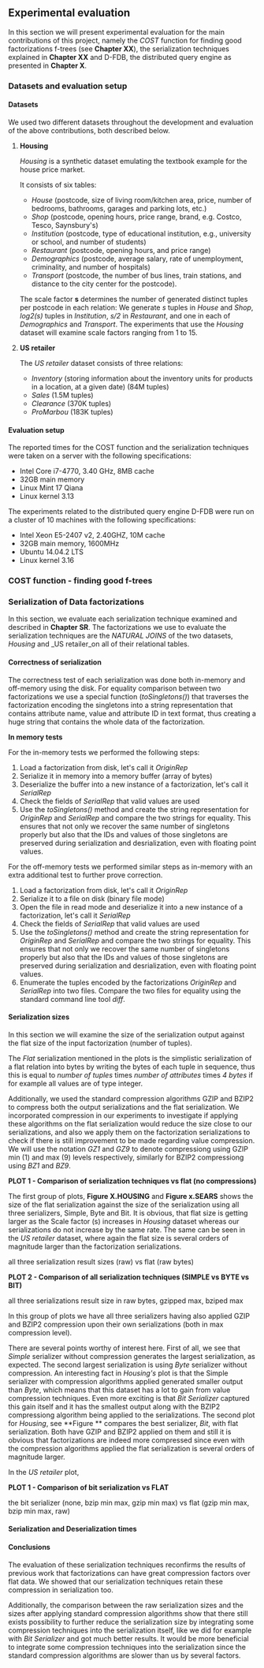 ## Experimental evaluation

In this section we will present experimental evaluation for the main contributions of this project, namely the _COST_ function for finding good factorizations f-trees (see **Chapter XX**), the serialization techniques explained in **Chapter XX** and D-FDB, the distributed query engine as presented in **Chapter X**.

### Datasets and evaluation setup

#### Datasets

We used two different datasets throughout the development and evaluation of the above contributions, both described below.

1. **Housing**
    
    _Housing_ is a synthetic dataset emulating the textbook example for the house price market. 
    
    It consists of six tables: 
    
    * _House_ (postcode, size of living room/kitchen area, price, number of bedrooms, bathrooms, garages and parking lots, etc.) 
    * _Shop_ (postcode, opening hours, price range, brand, e.g. Costco, Tesco, Saynsbury's)
    * _Institution_ (postcode, type of educational institution, e.g., university or school, and number of students)
    * _Restaurant_ (postcode, opening hours, and price range)
    * _Demographics_ (postcode, average salary, rate of unemployment, criminality, and number of hospitals)
    * _Transport_ (postcode, the number of bus lines, train stations, and distance to the city center for the postcode).

    The scale factor **s** determines the number of generated distinct tuples per postcode in each relation: We generate _s_ tuples in _House_ and _Shop_, _log2(s)_ tuples in _Institution_, _s/2_ in _Restaurant_, and one in each of _Demographics_ and _Transport_.
    The experiments that use the _Housing_ dataset will examine scale factors ranging from 1 to 15.

2. **US retailer**
    
    The _US retailer_ dataset consists of three relations: 
        
    * _Inventory_ (storing information about the inventory units for products in a location, at a given date) (84M tuples)
    * _Sales_ (1.5M tuples)
    * _Clearance_ (370K tuples)
    * _ProMarbou_ (183K tuples)

#### Evaluation setup

The reported times for the COST function and the serialization techniques were taken on a server with the following specifications:
    
- Intel Core i7-4770, 3.40 GHz, 8MB cache
- 32GB main memory
- Linux Mint 17 Qiana
- Linux kernel 3.13

The experiments related to the distributed query engine  D-FDB were run on a cluster of 10 machines with the following specifications:
    
- Intel Xeon E5-2407 v2, 2.40GHZ, 10M cache
- 32GB main memory, 1600MHz
- Ubuntu 14.04.2 LTS
- Linux kernel 3.16


### COST function - finding good f-trees



### Serialization of Data factorizations

In this section, we evaluate each serialization technique examined and described in **Chapter SR**.
The factorizations we use to evaluate the serialization techniques are the _NATURAL JOINS_ of the two datasets, _Housing_ and _US retailer_on all of their relational tables.

#### Correctness of serialization

The correctness test of each serialization was done both in-memory and off-memory using the disk. For equality comparison between two factorizations we use a special function (_toSingletons()_) that traverses the factorization encoding the singletons into a string representation that contains attribute name, value and attribute ID in text format, thus creating a huge string that contains the whole data of the factorization.

**In memory tests**

For the in-memory tests we performed the following steps:

1. Load a factorization from disk, let's call it _OriginRep_
2. Serialize it in memory into a memory buffer (array of bytes)
3. Deserialize the buffer into a new instance of a factorization, let's call it _SerialRep_
4. Check the fields of _SerialRep_ that valid values are used
5. Use the _toSingletons()_ method and create the string representation for _OriginRep_ and _SerialRep_ and compare the two strings for equality. This ensures that not only we recover the same number of singletons properly but also that the IDs and values of those singletons are preserved during serialization and desrialization, even with floating point values.

For the off-memory tests we performed similar steps as in-memory with an extra additional test to further prove correction.
1. Load a factorization from disk, let's call it _OriginRep_
2. Serialize it to a file on disk (binary file mode)
3. Open the file in read mode and deserialize it into a new instance of a factorization, let's call it _SerialRep_
4. Check the fields of _SerialRep_ that valid values are used
5. Use the _toSingletons()_ method and create the string representation for _OriginRep_ and _SerialRep_ and compare the two strings for equality. This ensures that not only we recover the same number of singletons properly but also that the IDs and values of those singletons are preserved during serialization and desrialization, even with floating point values.
6. Enumerate the tuples encoded by the factorizations _OriginRep_ and _SerialRep_ into two files. Compare the two files for equality using the standard command line tool _diff_.

#### Serialization sizes

In this section we will examine the size of the serialization output against the flat size of the input factorization (number of tuples). 

The _Flat_ serialization mentioned in the plots is the simplistic serialization of a flat relation into bytes by writing the bytes of each tuple in sequence, thus this is equal to _number of tuples_ times _number of attributes_ times _4 bytes_ if for example all values are of type integer.

Additionally, we used the standard compression algorithms GZIP and BZIP2 to compress both the output serializations and the flat serialization. We incorporated compression in our experiments to investigate if applying these algorithms on the flat serialization would reduce the size close to our serializations, and also we apply them on the factorization serializations to check if there is still improvement to be made regarding value compression. We will use the notation _GZ1_ and  _GZ9_ to denote compressiong using GZIP min (1) and max (9) levels respectively, similarly for BZIP2 compressiong using _BZ1_ and _BZ9_.

**PLOT 1 - Comparison of serialization techniques vs flat (no compressions)**

The first group of plots, **Figure X.HOUSING** and **Figure x.SEARS** shows the size of the flat serialization against the size of the serialization using all three serializers, Simple, Byte and Bit.
It is obvious, that flat size is getting larger as the Scale factor (s) increases in _Housing_ dataset whereas our serializations do not increase by the same rate. The same can be seen in the _US retailer_ dataset, where again the flat size is several orders of magnitude larger than the factorization serializations.

all three serialization result sizes (raw) vs flat (raw bytes)

**PLOT 2 - Comparison of all serialization techniques (SIMPLE vs BYTE vs BIT)**

all three serializations result size in raw bytes, gzipped max, bziped max

In this group of plots we have all three serializers having also applied GZIP and BZIP2 compression upon their own serializations (both in max compression level).

There are several points worthy of interest here. First of all, we see that _Simple_ serializer without compression generates the largest serialization, as expected. The second largest serialization is using _Byte_ serializer without compression. An interesting fact in _Housing's_ plot is that the Simple serializer with compression algorithms applied generated smaller output than _Byte_, which means that this dataset has a lot to gain from value compression techniques. Even more exciting is that _Bit Serializer_ captured this gain itself and it has the smallest output along with the BZIP2 compressiong algorithm being applied to the serializations. The second plot for _Housing_, see **Figure ** compares the best serializer, _Bit_, with flat serialization. Both have GZIP and BZIP2 applied on them and still it is obvious that factorizations are indeed more compressed since even with the compression algorithms applied the flat serialization is several orders of magnitude larger.

In the _US retailer_ plot, 

**PLOT 1 - Comparison of bit serialization vs FLAT**

the bit serializer (none, bzip min max, gzip min max) vs flat (gzip min max, bzip min max, raw)

#### Serialization and Deserialization times


#### Conclusions

The evaluation of these serialization techniques reconfirms the results of previous work that factorizations can have great compression factors over flat data. We showed that our serialization techniques retain these compression in serialization too.

Additionally, the comparison between the raw serialization sizes and the sizes after applying standard compression algorithms show that there still exists possibility to further reduce the serialization size by integrating some compression techniques into the serialization itself, like we did for example with _Bit Serializer_ and got much better results.
It would be more beneficial to integrate some compression techniques into the serialization since the standard compression algorithms are slower than us by several factors.







